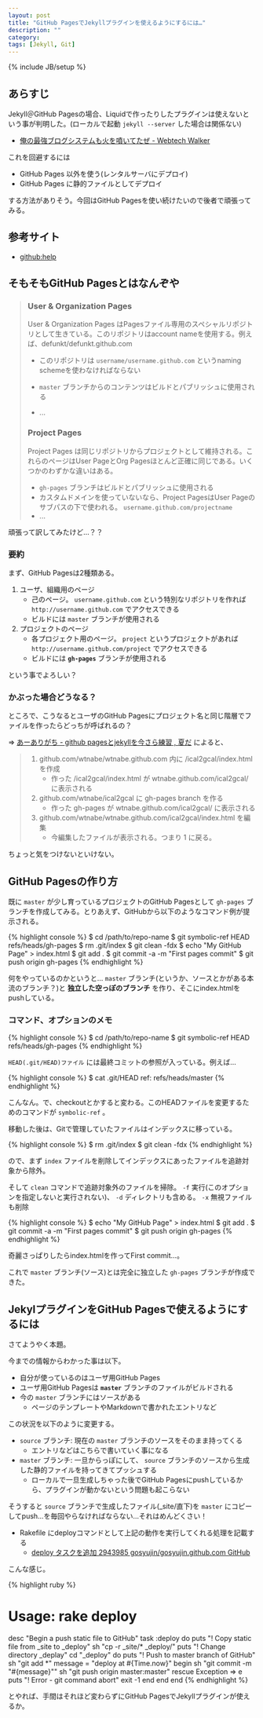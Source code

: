 ```yaml
---
layout: post
title: "GitHub PagesでJekyllプラグインを使えるようにするには…"
description: ""
category: 
tags: [Jekyll, Git]
---
```

{% include JB/setup %}

## あらすじ

Jekyll＠GitHub Pagesの場合、Liquidで作ったりしたプラグインは使えないという事が判明した。(ローカルで起動 `jekyll --server` した場合は関係ない)

- [俺の最強ブログシステムも火を噴いてたぜ - Webtech Walker](http://webtech-walker.com/archive/2012/09/fired-myblog.html)

これを回避するには

- GitHub Pages 以外を使う(レンタルサーバにデプロイ)
- GitHub Pages に静的ファイルとしてデプロイ

する方法がありそう。今回はGitHub Pagesを使い続けたいので後者で頑張ってみる。

## 参考サイト

- [github:help](https://help.github.com/categories/20/articles)

## そもそもGitHub Pagesとはなんぞや

> ### User & Organization Pages
> 
> User & Organization Pages はPagesファイル専用のスペシャルリポジトリとして生きている。このリポジトリはaccount nameを使用する。例えば、defunkt/defunkt.github.com
> 
> - このリポジトリは `username/username.github.com` というnaming schemeを使わなければならない
> - `master` ブランチからのコンテンツはビルドとパブリッシュに使用される
>
> - ...
> 
> ### Project Pages
> 
> Project Pages は同じリポジトリからプロジェクトとして維持される。これらのページはUser PageとOrg Pagesほとんど正確に同じである。いくつかのわずかな違いはある。
> 
> - `gh-pages` ブランチはビルドとパブリッシュに使用される
> - カスタムドメインを使っていないなら、Project PagesはUser Pageのサブパスの下で使われる。 `username.github.com/projectname`
> - ...

頑張って訳してみたけど…？？

### 要約

まず、GitHub Pagesは2種類ある。

1. ユーザ、組織用のページ
   - 己のページ。 `username.github.com` という特別なリポジトリを作れば `http://username.github.com` でアクセスできる
   - ビルドには `master` ブランチが使用される
1. プロジェクトのページ
   - 各プロジェクト用のページ。 `project` というプロジェクトがあれば `http://username.github.com/project` でアクセスできる
   - ビルドには **`gh-pages`** ブランチが使用される

という事でよろしい？

### かぶった場合どうなる？

ところで、こうなるとユーザのGitHub Pagesにプロジェクト名と同じ階層でファイルを作ったらどっちが呼ばれるの？

=> [あーありがち - github pagesとjekyllを今さら練習 , 夏だ](http://aligach.net/diary/20120716.html) によると、

> 1. github.com/wtnabe/wtnabe.github.com 内に /ical2gcal/index.html を作成
>    - 作った /ical2gcal/index.html が wtnabe.github.com/ical2gcal/ に表示される
> 1. github.com/wtnabe/ical2gcal に gh-pages branch を作る
>    - 作った gh-pages が wtnabe.github.com/ical2gcal/ に表示される
> 1. github.com/wtnabe/wtnabe.github.com/ical2gcal/index.html を編集
>    - 今編集したファイルが表示される。つまり 1 に戻る。

ちょっと気をつけないといけない。

## GitHub Pagesの作り方

既に `master` が少し育っているプロジェクトのGitHub Pagesとして `gh-pages` ブランチを作成してみる。とりあえず、GitHubから以下のようなコマンド例が提示される。

{% highlight console %}
$ cd /path/to/repo-name
$ git symbolic-ref HEAD refs/heads/gh-pages
$ rm .git/index
$ git clean -fdx
$ echo "My GitHub Page" > index.html
$ git add .
$ git commit -a -m "First pages commit"
$ git push origin gh-pages
{% endhighlight %}

何をやっているのかというと… `master` ブランチ(というか、ソースとかがある本流のブランチ？)と **独立した空っぽのブランチ** を作り、そこにindex.htmlをpushしている。

### コマンド、オプションのメモ

{% highlight console %}
$ cd /path/to/repo-name
$ git symbolic-ref HEAD refs/heads/gh-pages
{% endhighlight %}

`HEAD(.git/HEAD)ファイル` には最終コミットの参照が入っている。例えば…

{% highlight console %}
$ cat .git/HEAD
ref: refs/heads/master
{% endhighlight %}

こんなん。で、checkoutとかすると変わる。このHEADファイルを変更するためのコマンドが `symbolic-ref` 。

移動した後は、Gitで管理していたファイルはインデックスに移っている。

{% highlight console %}
$ rm .git/index
$ git clean -fdx
{% endhighlight %}

ので、まず `index` ファイルを削除してインデックスにあったファイルを追跡対象から除外。

そして `clean` コマンドで追跡対象外のファイルを掃除。 `-f` 実行(このオプションを指定しないと実行されない)、 `-d` ディレクトリも含める。 `-x` 無視ファイルも削除

{% highlight console %}
$ echo "My GitHub Page" > index.html
$ git add .
$ git commit -a -m "First pages commit"
$ git push origin gh-pages
{% endhighlight %}

奇麗さっぱりしたらindex.htmlを作ってFirst commit...。

これで `master` ブランチ(ソース)とは完全に独立した `gh-pages` ブランチが作成できた。

## JekylプラグインをGitHub Pagesで使えるようにするには

さてようやく本題。

今までの情報からわかった事は以下。

- 自分が使っているのはユーザ用GitHub Pages
- ユーザ用GitHub Pagesは **`master`** ブランチのファイルがビルドされる
- 今の `master` ブランチにはソースがある
  - ページのテンプレートやMarkdownで書かれたエントリなど

この状況を以下のように変更する。

- `source` ブランチ: 現在の `master` ブランチのソースをそのまま持ってくる
  - エントリなどはこちらで書いていく事になる
- `master` ブランチ: 一旦からっぽにして、 `source` ブランチのソースから生成した静的ファイルを持ってきてプッシュする
  - ローカルで一旦生成しちゃった後でGitHub Pagesにpushしているから、プラグインが動かないという問題も起こらない

そうすると `source` ブランチで生成したファイル(_site/直下)を `master` にコピーしてpush…を毎回やらなければならない…それはめんどくさい！

- Rakefile にdeployコマンドとして上記の動作を実行してくれる処理を記載する
  - [deploy タスクを追加 2943985 gosyujin/gosyujin.github.com GitHub](https://github.com/gosyujin/gosyujin.github.com/commit/2943985064ced913767157eb0fdae431b68ac491)

こんな感じ。

{% highlight ruby %}
# Usage: rake deploy
desc "Begin a push static file to GitHub"
task :deploy do
  puts "! Copy static file from _site to _deploy"
  sh "cp -r _site/* _deploy/"
  puts "! Change directory _deplay"
  cd "_deploy" do
    puts "! Push to master branch of GitHub"
    sh "git add *"
    message = "deploy at #{Time.now}"
    begin
      sh "git commit -m \"#{message}\""
      sh "git push origin master:master"
    rescue Exception => e
      puts "! Error - git command abort"
      exit -1
    end
  end
end
{% endhighlight %}

とやれば、手間はそれほど変わらずにGitHub PagesでJekyllプラグインが使えるか。
